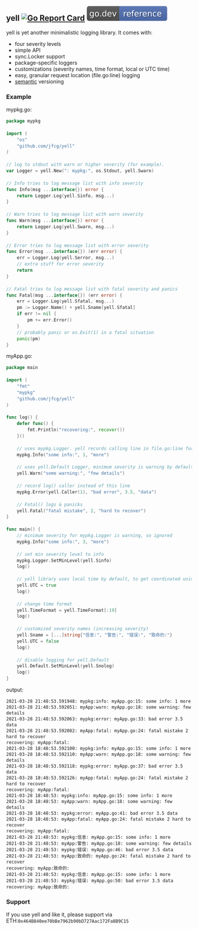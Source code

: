 ## yell [![Go Report Card](https://goreportcard.com/badge/github.com/jfcg/yell)](https://goreportcard.com/report/github.com/jfcg/yell) [![go.dev ref](https://raw.githubusercontent.com/jfcg/.github/main/godev.svg)](https://pkg.go.dev/github.com/jfcg/yell)
yell is yet another minimalistic logging library. It comes with:
- four severity levels
- simple API
- sync.Locker support
- package-specific loggers
- customizations (severity names, time format, local or UTC time)
- easy, granular request location (file.go:line) logging
- [semantic](https://semver.org) versioning

### Example
mypkg.go:
```go
package mypkg

import (
	"os"
	"github.com/jfcg/yell"
)

// log to stdout with warn or higher severity (for example).
var Logger = yell.New(": mypkg:", os.Stdout, yell.Swarn)

// Info tries to log message list with info severity
func Info(msg ...interface{}) error {
	return Logger.Log(yell.Sinfo, msg...)
}

// Warn tries to log message list with warn severity
func Warn(msg ...interface{}) error {
	return Logger.Log(yell.Swarn, msg...)
}

// Error tries to log message list with error severity
func Error(msg ...interface{}) (err error) {
	err = Logger.Log(yell.Serror, msg...)
	// extra stuff for error severity
	return
}

// Fatal tries to log message list with fatal severity and panics
func Fatal(msg ...interface{}) (err error) {
	err = Logger.Log(yell.Sfatal, msg...)
	pm := Logger.Name() + yell.Sname[yell.Sfatal]
	if err != nil {
		pm += err.Error()
	}
	// probably panic or os.Exit(1) in a fatal situation
	panic(pm)
}
```
myApp.go:
```go
package main

import (
	"fmt"
	"mypkg"
	"github.com/jfcg/yell"
)

func log() {
	defer func() {
		fmt.Println("recovering:", recover())
	}()

	// uses mypkg.Logger. yell records calling line in file.go:line format
	mypkg.Info("some info:", 1, "more")

	// uses yell.Default Logger, minimum severity is warning by default
	yell.Warn("some warning:", "few details")

	// record log() caller instead of this line
	mypkg.Error(yell.Caller(1), "bad error", 3.5, "data")

	// Fatal() logs & panicks
	yell.Fatal("fatal mistake", 2, "hard to recover")
}

func main() {
	// minimum severity for mypkg.Logger is warning, so ignored
	mypkg.Info("some info:", 3, "more")

	// set min severity level to info
	mypkg.Logger.SetMinLevel(yell.Sinfo)
	log()

	// yell library uses local time by default, to get coordinated universal time
	yell.UTC = true
	log()

	// change time format
	yell.TimeFormat = yell.TimeFormat[:19]
	log()

	// customized severity names (increasing severity)
	yell.Sname = [...]string{"信息:", "警告:", "错误:", "致命的:"}
	yell.UTC = false
	log()

	// disable logging for yell.Default
	yell.Default.SetMinLevel(yell.Snolog)
	log()
}
```
output:
```
2021-03-28 21:48:53.591948: mypkg:info: myApp.go:15: some info: 1 more
2021-03-28 21:48:53.592051: myApp:warn: myApp.go:18: some warning: few details
2021-03-28 21:48:53.592063: mypkg:error: myApp.go:33: bad error 3.5 data
2021-03-28 21:48:53.592082: myApp:fatal: myApp.go:24: fatal mistake 2 hard to recover
recovering: myApp:fatal:
2021-03-28 18:48:53.592100: mypkg:info: myApp.go:15: some info: 1 more
2021-03-28 18:48:53.592110: myApp:warn: myApp.go:18: some warning: few details
2021-03-28 18:48:53.592118: mypkg:error: myApp.go:37: bad error 3.5 data
2021-03-28 18:48:53.592126: myApp:fatal: myApp.go:24: fatal mistake 2 hard to recover
recovering: myApp:fatal:
2021-03-28 18:48:53: mypkg:info: myApp.go:15: some info: 1 more
2021-03-28 18:48:53: myApp:warn: myApp.go:18: some warning: few details
2021-03-28 18:48:53: mypkg:error: myApp.go:41: bad error 3.5 data
2021-03-28 18:48:53: myApp:fatal: myApp.go:24: fatal mistake 2 hard to recover
recovering: myApp:fatal:
2021-03-28 21:48:53: mypkg:信息: myApp.go:15: some info: 1 more
2021-03-28 21:48:53: myApp:警告: myApp.go:18: some warning: few details
2021-03-28 21:48:53: mypkg:错误: myApp.go:46: bad error 3.5 data
2021-03-28 21:48:53: myApp:致命的: myApp.go:24: fatal mistake 2 hard to recover
recovering: myApp:致命的:
2021-03-28 21:48:53: mypkg:信息: myApp.go:15: some info: 1 more
2021-03-28 21:48:53: mypkg:错误: myApp.go:50: bad error 3.5 data
recovering: myApp:致命的:
```

### Support
If you use yell and like it, please support via ETH:`0x464B840ee70bBe7962b90bD727Aac172Fa8B9C15`
